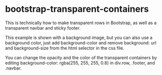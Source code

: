 # bootstrap-transparent-containers

This is technically how to make transparent rows in Bootstrap, as well as a transparent navbar and sticky footer.

This example is shown with a background image, but you can also use a background color, just add background-color and remove background: url and background-size from the html selector in the css file.

You can change the opacity and the color of the transparent containers by editing background-color: rgba(255, 255, 255, 0.8) in div.row, .footer, and .navbar.
